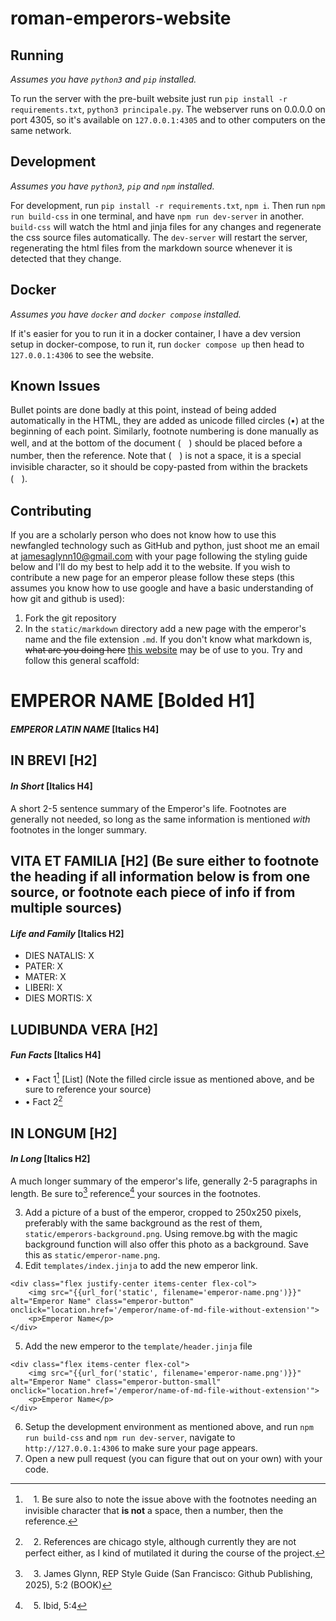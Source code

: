# roman-emperors-website
## Running
*Assumes you have `python3` and `pip` installed.*

To run the server with the pre-built website just run `pip install -r requirements.txt`, `python3 principale.py`. The webserver runs on 0.0.0.0 on port 4305, so it's available on `127.0.0.1:4305` and to other computers on the same network.

## Development
*Assumes you have `python3`, `pip` and `npm` installed.*

For development, run `pip install -r requirements.txt`, `npm i`. Then run `npm run build-css` in one terminal, and have `npm run dev-server` in another. `build-css` will watch the html and jinja files for any changes and regenerate the css source files automatically. The `dev-server` will restart the server, regenerating the html files from the markdown source whenever it is detected that they change.

## Docker
*Assumes you have `docker` and `docker compose` installed.*

If it's easier for you to run it in a docker container, I have a dev version setup in docker-compose, to run it, run `docker compose up` then head to `127.0.0.1:4306` to see the website.

## Known Issues
Bullet points are done badly at this point, instead of being added automatically in the HTML, they are added as unicode filled circles (•) at the beginning of each point.
Similarly, footnote numbering is done manually as well, and at the bottom of the document (ㅤ) should be placed before a number, then the reference. Note that (ㅤ) is not a space, it is a special invisible character, so it should be copy-pasted from within the brackets (ㅤ).

## Contributing
If you are a scholarly person who does not know how to use this newfangled technology such as GitHub and python, just shoot me an email at jamesaglynn10@gmail.com with your page following the styling guide below and I'll do my best to help add it to the website.
If you wish to contribute a new page for an emperor please follow these steps (this assumes you know how to use google and have a basic understanding of how git and github is used):
1. Fork the git repository
2. In the `static/markdown` directory add a new page with the emperor's name and the file extension `.md`. If you don't know what markdown is, ~~what are you doing here~~ [this website](https://www.markdownguide.org) may be of use to you. Try and follow this general scaffold:
# **EMPEROR NAME** [Bolded H1]
#### *EMPEROR LATIN NAME* [Italics H4]

## IN BREVI [H2]
#### *In Short* [Italics H4]
A short 2-5 sentence summary of the Emperor's life. Footnotes are generally not needed, so long as the same information is mentioned *with* footnotes in the longer summary.

## VITA ET FAMILIA [H2] (Be sure either to footnote the heading if all information below is from one source, or footnote each piece of info if from multiple sources)
#### *Life and Family* [Italics H2]
- DIES NATALIS: X
- PATER: X
- MATER: X
- LIBERI: X
- DIES MORTIS: X

## LUDIBUNDA VERA [H2]
#### *Fun Facts* [Italics H4]
 - • Fact 1[^1] [List] (Note the filled circle issue as mentioned above, and be sure to reference your source)
 - • Fact 2[^2]

## IN LONGUM [H2]
#### *In Long* [Italics H2]
A much longer summary of the emperor's life, generally 2-5 paragraphs in length. Be sure to[^3] reference[^4] your sources in the footnotes.

[^1]: ㅤ1. Be sure also to note the issue above with the footnotes needing an invisible character that **is not** a space, then a number, then the reference.
[^2]: ㅤ2. References are chicago style, although currently they are not perfect either, as I kind of mutilated it during the course of the project.
[^3]: ㅤ3. James Glynn, REP Style Guide (San Francisco: Github Publishing, 2025), 5:2 (BOOK)
[^4]: ㅤ5. Ibid, 5:4

3. Add a picture of a bust of the emperor, cropped to 250x250 pixels, preferably with the same background as the rest of them, `static/emperors-background.png`. Using remove.bg with the magic background function will also offer this photo as a background. Save this as `static/emperor-name.png`.
4. Edit `templates/index.jinja` to add the new emperor link.

```
<div class="flex justify-center items-center flex-col">
    <img src="{{url_for('static', filename='emperor-name.png')}}" alt="Emperor Name" class="emperor-button"  onclick="location.href='/emperor/name-of-md-file-without-extension'">
    <p>Emperor Name</p>
</div>
```
5. Add the new emperor to the `template/header.jinja` file
```
<div class="flex items-center flex-col">
    <img src="{{url_for('static', filename='emperor-name.png')}}" alt="Emperor Name" class="emperor-button-small"  onclick="location.href='/emperor/name-of-md-file-without-extension'">
    <p>Emperor Name</p>
</div>
```
6. Setup the development environment as mentioned above, and run `npm run build-css` and `npm run dev-server`, navigate to `http://127.0.0.1:4306` to make sure your page appears.
7. Open a new pull request (you can figure that out on your own) with your code.